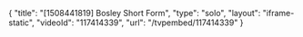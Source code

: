 {
    "title": "[1508441819] Bosley Short Form",
    "type": "solo",
    "layout": "iframe-static",
    "videoId": "117414339",
    "url": "\/tvpembed\/117414339"
}